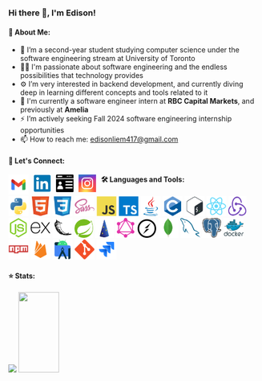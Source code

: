 ### Hi there :wave:, I'm Edison!

#### :movie_camera: About Me:
- :school: I’m a second-year student studying computer science under the software engineering stream at University of Toronto
- 👨‍💻 I'm passionate about software engineering and the endless possibilities that technology provides
- ⚙️  I’m very interested in backend development, and currently diving deep in learning different concepts and tools related to it 
- :rocket:  I'm currently a software engineer intern at **RBC Capital Markets**, and previously at **Amelia**
- :zap:  I’m actively seeking Fall 2024 software engineering internship opportunities
- :mailbox:  How to reach me: edisonliem417@gmail.com 

#### :handshake: Let's Connect:
<div>
    <a href="mailto:edisonliem417@gmail.com" target="_blank"><img src="https://github.com/edent/SuperTinyIcons/blob/master/images/svg/gmail.svg" title="Gmail" alt="Gmail" width="40" style="float:left;padding-right:10px;"></a> 
    <a href="https://www.linkedin.com/in/edison-liem/" target="_blank"><img src="https://github.com/devicons/devicon/blob/master/icons/linkedin/linkedin-original.svg" title="Linkedin" alt="Linkedin" width="35" style="float:left;padding-right:10px;"></a>
    <a href="https://edison-lhk.github.io/personal-website/" target="_blank"><img src="./personal-website-icon.png" title="Personal Website" alt="My Personal Website" width="35" height="35" style="float:left;padding-right:10px;"></a>
    <a href="https://www.instagram.com/edison_lhk/" target="_blank"><img src="https://github.com/edent/SuperTinyIcons/blob/master/images/svg/instagram.svg" title="Instagram" alt="Instagram" width="35" style="float:left;padding-right:10px;"></a>  
<div>

#### :hammer_and_wrench: Languages and Tools:
<div> 
    <a href="https://www.python.org/" target="_blank"><img src="https://github.com/devicons/devicon/blob/master/icons/python/python-original.svg" title="Python" alt="Python" width="40" height="40"></a>
    <a href="https://developer.mozilla.org/en-US/docs/Web/HTML" target="_blank"><img src="https://github.com/devicons/devicon/blob/master/icons/html5/html5-original.svg" title="HTML5" alt="HTML" width="40" height="40"></a>
    <a href="https://developer.mozilla.org/en-US/docs/Web/CSS" target="_blank"><img src="https://github.com/devicons/devicon/blob/master/icons/css3/css3-original.svg" title="CSS3" alt="CSS" width="40" height="40"></a>
    <a href="https://sass-lang.com/" target="_blank"><img src="https://github.com/devicons/devicon/blob/master/icons/sass/sass-original.svg" title="SASS" alt="SASS" width="40" height="40"></a>
    <a href="https://www.javascript.com/" target="_blank"><img src="https://github.com/devicons/devicon/blob/master/icons/javascript/javascript-original.svg" title="JavaScript" alt="JavaScript" width="40" height="40"></a>
    <a href="https://www.typescriptlang.org/" target="_blank"><img src="https://github.com/devicons/devicon/blob/master/icons/typescript/typescript-original.svg" title="TypeScript" alt="TypeScript" width="40" height="40"></a>
    <a href="https://www.java.com/en/" target="_blank"><img src="https://github.com/devicons/devicon/blob/master/icons/java/java-original.svg" title="Java" alt="Java" width="40" height="40"></a>
    <a href="https://learn.microsoft.com/en-us/cpp/c-language/?view=msvc-170" target="_blank"><img src="https://github.com/devicons/devicon/blob/master/icons/c/c-original.svg" title="C" alt="C" width="40" height="40"></a>
    <a href="https://www.gnu.org/software/bash/" target="_blank"><img src="https://github.com/devicons/devicon/blob/master/icons/bash/bash-original.svg" title="Bash" alt="Bash" width="40" height="40"></a>
    <a href="https://react.dev/" target="_blank"><img src="https://github.com/devicons/devicon/blob/master/icons/react/react-original.svg" title="React.js" alt="React.js" width="40" height="40"></a>
    <a href="https://redux.js.org/" target="_blank"><img src="https://github.com/devicons/devicon/blob/master/icons/redux/redux-original.svg" title="Redux" alt="Redux" width="36" height="40"></a>
    <a href="https://nodejs.org/en" target="_blank"><img src="https://github.com/devicons/devicon/blob/master/icons/nodejs/nodejs-original.svg" title="Node.js" alt="Node.js" width="40" height="40"></a>
    <a href="https://expressjs.com/" target="_blank"><img src="https://github.com/devicons/devicon/blob/master/icons/express/express-original.svg" title="Express.js" alt="Express.js" width="40" height="40"></a>
    <a href="https://flask.palletsprojects.com/en/2.3.x/" target="_blank"><img src="https://github.com/devicons/devicon/blob/master/icons/flask/flask-original.svg" title="Flask" alt="Flask" width="40" height="40"></a>
    <a href="https://spring.io/projects/spring-boot" target="_blank"><img src="https://github.com/devicons/devicon/blob/master/icons/spring/spring-original.svg" title="Spring Boot" alt="Spring Boot" width="37" height="37"></a>
    <a href="https://www.dropwizard.io/en/stable/" target="_blank"><img src="https://github.com/devicons/devicon/blob/master/icons/dropwizard/dropwizard-original.svg" title="Dropwizard" alt="Dropwizard" width="37" height="37"></a>
    <a href="https://graphql.org/" target="_blank"><img src="https://github.com/devicons/devicon/blob/master/icons/graphql/graphql-plain.svg" title="GraphQL" alt="GraphQL" width="40" height="40"></a>
    <a href="https://socket.io/" target="_blank"><img src="https://github.com/devicons/devicon/blob/master/icons/socketio/socketio-original.svg" title="Socket.io" alt="Socket.io" width="37" height="37"></a>
    <a href="https://www.mongodb.com/" target="_blank"><img src="https://github.com/devicons/devicon/blob/master/icons/mongodb/mongodb-original.svg" title="MongoDB" alt="MongoDB" width="40" height="40"></a>
    <a href="https://www.mysql.com/" target="_blank"><img src="https://github.com/devicons/devicon/blob/master/icons/mysql/mysql-original.svg" title="MySQL" alt="MySQL" width="40" height="40"></a>
    <a href="https://www.postgresql.org/" target="_blank"><img src="https://github.com/devicons/devicon/blob/master/icons/postgresql/postgresql-original.svg" title="PostgreSQL" alt="PostgreSQL" width="40" height="40"></a>
    <a href="https://www.docker.com/" target="_blank"><img src="https://github.com/devicons/devicon/blob/master/icons/docker/docker-original-wordmark.svg" title="Docker" alt="Docker" width="40" height="40"></a>
    <a href="https://www.npmjs.com/" target="_blank"><img src="https://github.com/devicons/devicon/blob/master/icons/npm/npm-original-wordmark.svg" title="npm" alt="npm" width="40" height="40"></a>
    <a href="https://firebase.google.com/" target="_blank"><img src="https://github.com/devicons/devicon/blob/master/icons/firebase/firebase-plain.svg" title="Firebase" alt="Firebase" width="40" height="40"></a>
    <a href="https://developer.android.com/" target="_blank"><img src="https://github.com/devicons/devicon/blob/master/icons/androidstudio/androidstudio-original.svg" title="Android Studio" alt="Android Studio" width="40" height="40"></a>
    <a href="https://git-scm.com/" target="_blank"><img src="https://github.com/devicons/devicon/blob/master/icons/git/git-original.svg" title="Git" alt="Git" width="40" height="40"></a>
    <a href="https://www.atlassian.com/software/jira"><img src="https://github.com/devicons/devicon/blob/master/icons/jira/jira-original.svg" title="Jira" alt="Jira" width="40" height="40"></a>
</div>

#### ⭐ Stats:
<img style="width: 45%" src="https://github-readme-stats.vercel.app/api?username=edison-lhk&show_icons=true&theme=transparent"/>
<img style="height: 160px; width: 40%"  src="https://github-readme-stats.vercel.app/api/top-langs?username=edison-lhk&layout=compact&theme=transparent"/>
